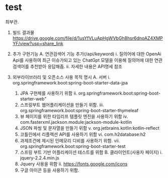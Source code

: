 # test 
최부관.



1.	빌드 결과물
  https://drive.google.com/file/d/1usYfVLuApHgWVbGh8hsr6dnoAZ4XMPYF/view?usp=share_link

2.	추가 구현기능
  A.	연관검색어 기능 추가(/api/keyword)
    i.	질의어에 대한 OpenAi Api를 사용하여 최근 이슈가되고 있는 ChatGpt 모델을 이용해 질의어에 대한 연관검색어를 추천받아 응답해줌. 
    ii.	자세한 내용은 API명세 참조
 

3.	외부라이브러리 및 오픈소스 사용 목적 명시
  A.	서버 
    i.	org.springframework.boot:spring-boot-starter-data-jpa
      1.	JPA 구현체를 사용하기 위함
    ii.	org.springframework.boot:spring-boot-starter-web"
      1.	스프링부트 웹어플리케이션을 만들기 위함.
    iii.	org.springframework.boot:spring-boot-starter-thymeleaf
      1.	뷰 페이지를 위한 타임리프 템플릿 엔진을 사용하기 위함
    iv.	com.fasterxml.jackson.module:jackson-module-kotlin
      1.	JSON 파씽 및 문자열을 만들기 위함
    v.	org.jetbrains.kotlin:kotlin-reflect
      1.	코틀린에서 리플렉션 API를 사용하기 위함
    vi.	com.h2database:h2
      1.	과제조건에 제시된 인메모리 디비를 사용하기 위함.
    vii.	org.springframework.boot:spring-boot-starter-test
      1.	스프링 부트 기반 어플리케이션 테스트를 위함
  B.	클라이언트(사용자 페이지)
    i.	jquery-2.2.4.min.js
      1.	Jquery 사용을 위함
    ii.	https://fonts.google.com/icons
      1.	구글 아이콘 등을 사용하기 위함.







